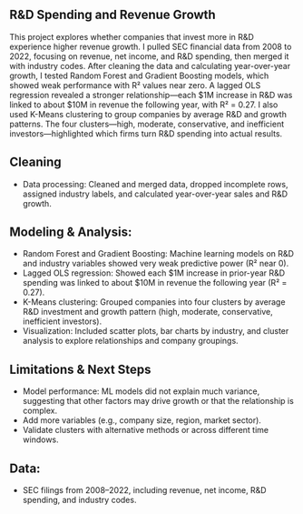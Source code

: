 ## R&D Spending and Revenue Growth

This project explores whether companies that invest more in R&D experience higher revenue growth. I pulled SEC financial data from 2008 to 2022, focusing on revenue, net income, and R&D spending, then merged it with industry codes. After cleaning the data and calculating year-over-year growth, I tested Random Forest and Gradient Boosting models, which showed weak performance with R² values near zero. A lagged OLS regression revealed a stronger relationship—each $1M increase in R&D was linked to about $10M in revenue the following year, with R² = 0.27. I also used K-Means clustering to group companies by average R&D and growth patterns. The four clusters—high, moderate, conservative, and inefficient investors—highlighted which firms turn R&D spending into actual results.

## Cleaning
- Data processing: Cleaned and merged data, dropped incomplete rows, assigned industry labels, and calculated year-over-year sales and R&D growth.

## Modeling & Analysis:
- Random Forest and Gradient Boosting: Machine learning models on R&D and industry variables showed very weak predictive power (R² near 0).
- Lagged OLS regression: Showed each $1M increase in prior-year R&D spending was linked to about $10M in revenue the following year (R² = 0.27).
- K-Means clustering: Grouped companies into four clusters by average R&D investment and growth pattern (high, moderate, conservative, inefficient investors).
- Visualization: Included scatter plots, bar charts by industry, and cluster analysis to explore relationships and company groupings.

## Limitations & Next Steps
- Model performance: ML models did not explain much variance, suggesting that other factors may drive growth or that the relationship is complex.
- Add more variables (e.g., company size, region, market sector).
- Validate clusters with alternative methods or across different time windows.

## Data: 
- SEC filings from 2008–2022, including revenue, net income, R&D spending, and industry codes.

